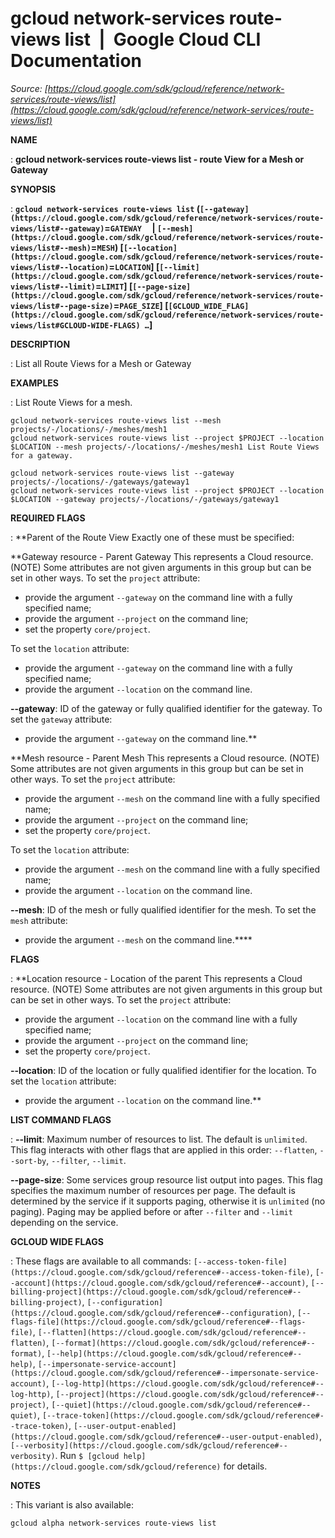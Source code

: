# gcloud network-services route-views list  |  Google Cloud CLI Documentation

*Source: [https://cloud.google.com/sdk/gcloud/reference/network-services/route-views/list](https://cloud.google.com/sdk/gcloud/reference/network-services/route-views/list)*

**NAME**

: **gcloud network-services route-views list - route View for a Mesh or Gateway**

**SYNOPSIS**

: **`gcloud network-services route-views list` (`[--gateway](https://cloud.google.com/sdk/gcloud/reference/network-services/route-views/list#--gateway)`=`GATEWAY`     | `[--mesh](https://cloud.google.com/sdk/gcloud/reference/network-services/route-views/list#--mesh)`=`MESH`) [`[--location](https://cloud.google.com/sdk/gcloud/reference/network-services/route-views/list#--location)`=`LOCATION`] [`[--limit](https://cloud.google.com/sdk/gcloud/reference/network-services/route-views/list#--limit)`=`LIMIT`] [`[--page-size](https://cloud.google.com/sdk/gcloud/reference/network-services/route-views/list#--page-size)`=`PAGE_SIZE`] [`[GCLOUD_WIDE_FLAG](https://cloud.google.com/sdk/gcloud/reference/network-services/route-views/list#GCLOUD-WIDE-FLAGS) …`]**

**DESCRIPTION**

: List all Route Views for a Mesh or Gateway

**EXAMPLES**

: List Route Views for a mesh.

```
gcloud network-services route-views list --mesh projects/-/locations/-/meshes/mesh1
gcloud network-services route-views list --project $PROJECT --location $LOCATION --mesh projects/-/locations/-/meshes/mesh1 List Route Views for a gateway.
```

```
gcloud network-services route-views list --gateway projects/-/locations/-/gateways/gateway1
gcloud network-services route-views list --project $PROJECT --location $LOCATION --gateway projects/-/locations/-/gateways/gateway1
```

**REQUIRED FLAGS**

: **Parent of the Route View
Exactly one of these must be specified:

**Gateway resource - Parent Gateway This represents a Cloud resource. (NOTE) Some
attributes are not given arguments in this group but can be set in other ways.
To set the `project` attribute:

- provide the argument `--gateway` on the command line with a fully
specified name;
- provide the argument `--project` on the command line;
- set the property `core/project`.

To set the `location` attribute:

- provide the argument `--gateway` on the command line with a fully
specified name;
- provide the argument `--location` on the command line.

**--gateway**:
ID of the gateway or fully qualified identifier for the gateway.
To set the `gateway` attribute:

- provide the argument `--gateway` on the command line.**

**Mesh resource - Parent Mesh This represents a Cloud resource. (NOTE) Some
attributes are not given arguments in this group but can be set in other ways.
To set the `project` attribute:

- provide the argument `--mesh` on the command line with a fully
specified name;
- provide the argument `--project` on the command line;
- set the property `core/project`.

To set the `location` attribute:

- provide the argument `--mesh` on the command line with a fully
specified name;
- provide the argument `--location` on the command line.

**--mesh**:
ID of the mesh or fully qualified identifier for the mesh.
To set the `mesh` attribute:

- provide the argument `--mesh` on the command line.****

**FLAGS**

: **Location resource - Location of the parent This represents a Cloud resource.
(NOTE) Some attributes are not given arguments in this group but can be set in
other ways.
To set the `project` attribute:

- provide the argument `--location` on the command line with a fully
specified name;
- provide the argument `--project` on the command line;
- set the property `core/project`.

**--location**:
ID of the location or fully qualified identifier for the location.
To set the `location` attribute:

- provide the argument `--location` on the command line.**

**LIST COMMAND FLAGS**

: **--limit**:
Maximum number of resources to list. The default is `unlimited`. This
flag interacts with other flags that are applied in this order:
`--flatten`, `--sort-by`, `--filter`,
`--limit`.

**--page-size**:
Some services group resource list output into pages. This flag specifies the
maximum number of resources per page. The default is determined by the service
if it supports paging, otherwise it is `unlimited` (no paging).
Paging may be applied before or after `--filter` and
`--limit` depending on the service.

**GCLOUD WIDE FLAGS**

: These flags are available to all commands: `[--access-token-file](https://cloud.google.com/sdk/gcloud/reference#--access-token-file)`,
`[--account](https://cloud.google.com/sdk/gcloud/reference#--account)`, `[--billing-project](https://cloud.google.com/sdk/gcloud/reference#--billing-project)`,
`[--configuration](https://cloud.google.com/sdk/gcloud/reference#--configuration)`,
`[--flags-file](https://cloud.google.com/sdk/gcloud/reference#--flags-file)`,
`[--flatten](https://cloud.google.com/sdk/gcloud/reference#--flatten)`, `[--format](https://cloud.google.com/sdk/gcloud/reference#--format)`, `[--help](https://cloud.google.com/sdk/gcloud/reference#--help)`, `[--impersonate-service-account](https://cloud.google.com/sdk/gcloud/reference#--impersonate-service-account)`,
`[--log-http](https://cloud.google.com/sdk/gcloud/reference#--log-http)`,
`[--project](https://cloud.google.com/sdk/gcloud/reference#--project)`, `[--quiet](https://cloud.google.com/sdk/gcloud/reference#--quiet)`, `[--trace-token](https://cloud.google.com/sdk/gcloud/reference#--trace-token)`, `[--user-output-enabled](https://cloud.google.com/sdk/gcloud/reference#--user-output-enabled)`,
`[--verbosity](https://cloud.google.com/sdk/gcloud/reference#--verbosity)`.
Run `$ [gcloud help](https://cloud.google.com/sdk/gcloud/reference)` for details.

**NOTES**

: This variant is also available:

```
gcloud alpha network-services route-views list
```